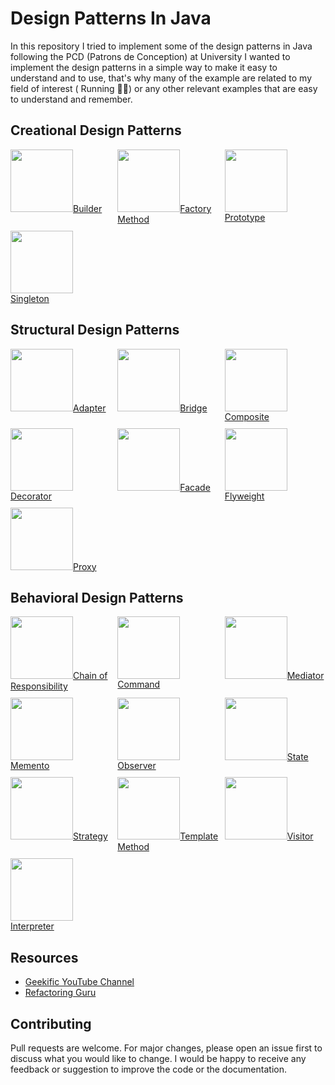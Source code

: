 # Design Patterns In Java

In this repository I tried to implement some of the design patterns in Java following the PCD (Patrons de Conception) at University
I wanted to implement the design patterns in a simple way to make it easy to understand and to use, that's why many of the example are related 
to my field of interest ( Running 🏃‍♂️) or any other relevant examples that are easy to understand and remember.

## Creational Design Patterns

<div style="display: grid; grid-template-columns: repeat(3, 1fr); gap: 10px;">
    <a href="Creational-Design-Patterns/creationalAbstractFactory">
        <img src="https://refactoring.guru/images/patterns/cards/builder-mini.png" width="100" height="auto">Builder
    </a>
    <a href="Creational-Design-Patterns/creationalFactoryMethod">
        <img src="https://refactoring.guru/images/patterns/cards/factory-method-mini.png" width="100" height="auto">Factory Method
    </a>
    <a href="Creational-Design-Patterns/creationalPrototype">
        <img src="https://refactoring.guru/images/patterns/cards/prototype-mini.png" width="100" height="auto">Prototype
    </a>
    <a href="Creational-Design-Patterns/creationalSingleton">
        <img src="https://refactoring.guru/images/patterns/cards/singleton-mini.png" width="100" height="auto">Singleton
    </a>
</div>

## Structural Design Patterns
<div style="display: grid; grid-template-columns: repeat(3, 1fr); gap: 10px;">
    <a href="Structural-Design-Patterns/structuralAdapter">
        <img src="https://refactoring.guru/images/patterns/cards/adapter-mini.png" width="100" height="auto">Adapter
    </a>
    <a href="Structural-Design-Patterns/structuralBridge">
        <img src="https://refactoring.guru/images/patterns/cards/bridge-mini.png" width="100" height="auto">Bridge
    </a>
    <a href="Structural-Design-Patterns/structuralComposite">
        <img src="https://refactoring.guru/images/patterns/cards/composite-mini.png" width="100" height="auto">Composite
    </a>
    <a href="Structural-Design-Patterns/structuralDecorator">
        <img src="https://refactoring.guru/images/patterns/cards/decorator-mini.png" width="100" height="auto">Decorator
    </a>
    <a href="Structural-Design-Patterns/structuralFacade">
        <img src="https://refactoring.guru/images/patterns/cards/facade-mini.png" width="100" height="auto">Facade
    </a>
    <a href="Structural-Design-Patterns/structuralFlyweight">
        <img src="https://refactoring.guru/images/patterns/cards/flyweight-mini.png" width="100" height="auto">Flyweight
    </a>
    <a href="Structural-Design-Patterns/structuralProxy">
        <img src="https://refactoring.guru/images/patterns/cards/proxy-mini.png" width="100" height="auto">Proxy
    </a>

</div>

## Behavioral Design Patterns
<div style="display: grid; grid-template-columns: repeat(3, 1fr); gap: 10px;">
    <a href="Behavioral-Design-Patterns/behavioralChainOfResponsibility">
        <img src="https://refactoring.guru/images/patterns/cards/chain-of-responsibility-mini.png" width="100" height="auto">Chain of Responsibility
    </a>
    <a href="Behavioral-Design-Patterns/behavioralCommand">
        <img src="https://refactoring.guru/images/patterns/cards/command-mini.png" width="100" height="auto">Command
    </a>
    <a href="Behavioral-Design-Patterns/behavioralMediator">
        <img src="https://refactoring.guru/images/patterns/cards/mediator-mini.png" width="100" height="auto">Mediator
    </a>
    <a href="Behavioral-Design-Patterns/behavioralMemento">
        <img src="https://refactoring.guru/images/patterns/cards/memento-mini.png" width="100" height="auto">Memento
    </a>
    <a href="Behavioral-Design-Patterns/behavioralObserver">
        <img src="https://refactoring.guru/images/patterns/cards/observer-mini.png" width="100" height="auto">Observer
    </a>
    <a href="Behavioral-Design-Patterns/behavioralState">
        <img src="https://refactoring.guru/images/patterns/cards/state-mini.png" width="100" height="auto">State
    </a>
    <a href="Behavioral-Design-Patterns/behavioralStrategy">
        <img src="https://refactoring.guru/images/patterns/cards/strategy-mini.png" width="100" height="auto">Strategy
    </a>
    <a href="Behavioral-Design-Patterns/behavioralTemplateMethod">
        <img src="https://refactoring.guru/images/patterns/cards/template-method-mini.png" width="100" height="auto">Template Method
    </a>
    <a href="Behavioral-Design-Patterns/behavioralVisitor">
        <img src="https://refactoring.guru/images/patterns/cards/visitor-mini.png" width="100" height="auto">Visitor
    </a>
    <a href="Behavioral-Design-Patterns/behavioralInterpreter">
        <img src="https://i0.wp.com/www.learncsdesign.com/wp-content/uploads/2022/07/1_Ii3FO3y-UXvPZaHZYnv-NQ.png?w=784&ssl=1" width="100" height="auto">Interpreter
    </a>
</div>


## Resources
- [Geekific YouTube Channel](https://www.youtube.com/watch?v=mE3qTp1TEbg&list=PLlsmxlJgn1HJpa28yHzkBmUY-Ty71ZUGc)
- [Refactoring Guru](https://refactoring.guru/design-patterns)


## Contributing
Pull requests are welcome. For major changes, please open an issue first to discuss what you would like to change.
I would be happy to receive any feedback or suggestion to improve the code or the documentation.
